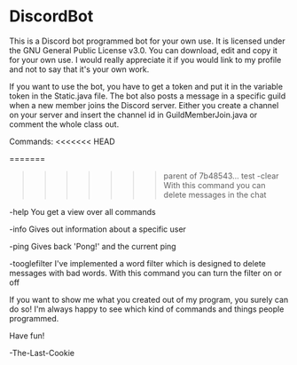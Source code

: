 # DiscordBot
This is a Discord bot programmed bot for your own use. It is licensed under the GNU General Public License v3.0. You can download, edit and copy it for your own use. I would really appreciate it if you would link to my profile and not to say that it's your own work.

If you want to use the bot, you have to get a token and put it in the variable token in the Static.java file. The bot also posts a message in a specific guild when a new member joins the Discord server. Either you create a channel on your server and insert the channel id in GuildMemberJoin.java or comment the whole class out.

Commands:
<<<<<<< HEAD

=======
>>>>>>> parent of 7b48543... test
-clear
With this command you can delete messages in the chat

-help
You get a view over all commands

-info
Gives out information about a specific user

-ping
Gives back 'Pong!' and the current ping

-tooglefilter
I've implemented a word filter which is designed to delete messages with bad words.
With this command you can turn the filter on or off

If you want to show me what you created out of my program, you surely can do so! I'm always happy to see which kind of commands and things people programmed.

Have fun!

-The-Last-Cookie

